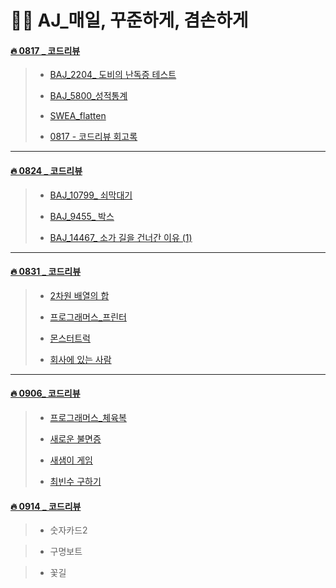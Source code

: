 # 👩‍🔬 AJ_매일, 꾸준하게, 겸손하게

#### [🔥 0817 _ 코드리뷰](https://github.com/oiosu/Algorithm_J/tree/main/0817_codingtest) 

> * [BAJ_2204_ 도비의 난독증 테스트](https://github.com/oiosu/Algorithm_J/blob/main/0817_codingtest/%EB%8F%84%EB%B9%84.py) 
> 
> * [BAJ_5800_성적통계](https://github.com/oiosu/Algorithm_J/blob/main/0817_codingtest/%EC%84%B1%EC%A0%81%ED%86%B5%EA%B3%84.PY)
> 
> * [SWEA_flatten](https://github.com/oiosu/Algorithm_J/blob/main/0817_codingtest/SWEA_flatten.py)
>
> * [0817 - 코드리뷰 회고록](https://github.com/oiosu/Algorithm_J/blob/main/0817_codingtest/0817_%ED%9A%8C%EA%B3%A0%EB%A1%9D.md)

---

#### [🔥 0824 _ 코드리뷰](https://github.com/oiosu/Algorithm_J/blob/main/0817_codingtest/0817_%EC%95%8C%EC%A1%B4_%EC%BD%94%EB%93%9C%EB%A6%AC%EB%B7%B0%EB%82%B4%EC%9A%A9.md) 

> * [BAJ_10799_ 쇠막대기](https://github.com/oiosu/Algorithm_J/blob/main/0824_codingtest/%EC%87%A0%EB%A7%89%EB%8C%80%EA%B8%B0.py)
> 
> * [BAJ_9455_ 박스](https://github.com/oiosu/Algorithm_J/blob/main/0824_codingtest/%EB%B0%95%EC%8A%A4.py)
> 
> * [BAJ_14467_ 소가 길을 건너간 이유 (1)](https://github.com/oiosu/Algorithm_J/blob/main/0824_codingtest/%EC%86%8C%EA%B8%B8%EC%9D%B4%EC%9C%A0.py)

---


#### [🔥 0831 _ 코드리뷰](https://github.com/oiosu/Algorithm_J/tree/main/0831_codingtest) 

> * [2차원 배열의 합](https://github.com/oiosu/Algorithm_J/blob/main/0831_codingtest/2%EC%B0%A8%EC%9B%90%20%EB%B0%B0%EC%97%B4%EC%9D%98%20%ED%95%A9.py)
> 
> * [프로그래머스_프린터](https://github.com/oiosu/Algorithm_J/blob/main/0831_codingtest/PRO_%ED%94%84%EB%A6%B0%ED%84%B0.py)
> 
> * [몬스터트럭](https://github.com/oiosu/Algorithm_J/blob/main/0831_codingtest/%EB%AA%AC%EC%8A%A4%ED%84%B0%ED%8A%B8%EB%9F%AD.py)
> 
> * [회사에 있는 사람](https://github.com/oiosu/Algorithm_J/blob/main/0831_codingtest/%ED%9A%8C%EC%82%AC%EC%97%90%20%EC%9E%88%EB%8A%94%EC%82%AC%EB%9E%8C.py)


---


#### [🔥 0906_ 코드리뷰](https://github.com/oiosu/Algorithm_J/tree/main/9%EC%9B%94/0906_codingtest) 

> * [프로그래머스_체육복](https://github.com/oiosu/Algorithm_J/blob/main/9%EC%9B%94/0906_codingtest/PRO_%EC%B2%B4%EC%9C%A1%EB%B3%B5.py)
> 
> * [새로운 불면증](https://github.com/oiosu/Algorithm_J/blob/main/9%EC%9B%94/0906_codingtest/SWEA_%EC%83%88%EB%A1%9C%EC%9A%B4%EB%B6%88%EB%A9%B4%EC%A6%9D.py)
> 
> * [새샘이 게임](https://github.com/oiosu/Algorithm_J/blob/main/9%EC%9B%94/0906_codingtest/SWEA_%EC%83%88%EC%83%98%EC%9D%B4%EA%B2%8C%EC%9E%84.py)
> 
> * [최빈수 구하기](https://github.com/oiosu/Algorithm_J/blob/main/9%EC%9B%94/0906_codingtest/SWEA_%EC%B5%9C%EB%B9%88%EC%88%98%EA%B5%AC%ED%95%98%EA%B8%B0.py)


#### [🔥 0914 _ 코드리뷰](https://github.com/oiosu/Algorithm_J/tree/main/0831_codingtest) 

> * 숫자카드2

> * 구명보트 

> * 꽃길 

